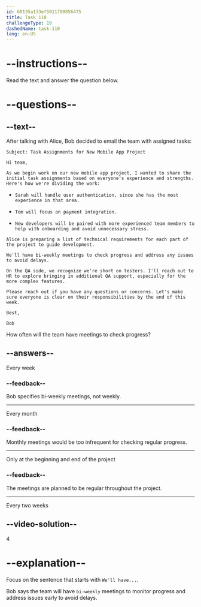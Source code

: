 ```yaml
---
id: 68135a133ef5911790856475
title: Task 110
challengeType: 19
dashedName: task-110
lang: en-US
---
```


<!-- READING -->

# --instructions--

Read the text and answer the question below.

# --questions--

## --text--

After talking with Alice, Bob decided to email the team with assigned tasks:

`Subject: Task Assignments for New Mobile App Project`

`Hi team,`

`As we begin work on our new mobile app project, I wanted to share the initial task assignments based on everyone's experience and strengths. Here's how we're dividing the work:`

- `Sarah will handle user authentication, since she has the most experience in that area.`

- `Tom will focus on payment integration.`

- `New developers will be paired with more experienced team members to help with onboarding and avoid unnecessary stress.`

`Alice is preparing a list of technical requirements for each part of the project to guide development.`

`We'll have bi-weekly meetings to check progress and address any issues to avoid delays.`

`On the QA side, we recognize we're short on testers. I'll reach out to HR to explore bringing in additional QA support, especially for the more complex features.`

`Please reach out if you have any questions or concerns. Let's make sure everyone is clear on their responsibilities by the end of this week.`

`Best,`

`Bob`

How often will the team have meetings to check progress?

## --answers--

Every week

### --feedback--

Bob specifies bi-weekly meetings, not weekly.

---

Every month

### --feedback--

Monthly meetings would be too infrequent for checking regular progress.

---

Only at the beginning and end of the project

### --feedback--

The meetings are planned to be regular throughout the project.

---

Every two weeks

## --video-solution--

4

# --explanation--

Focus on the sentence that starts with `We'll have...`.

Bob says the team will have `bi-weekly` meetings to monitor progress and address issues early to avoid delays.
